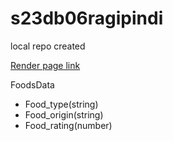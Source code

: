 # s23db06ragipindi
local repo created

[Render page link](https://s23db06ragipindi.onrender.com/)

FoodsData
- Food_type(string)
- Food_origin(string)
- Food_rating(number)
